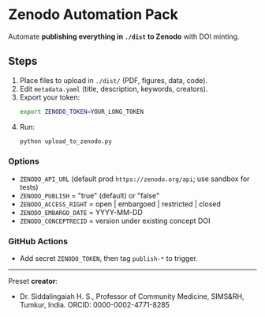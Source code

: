 # Zenodo Automation Pack

Automate **publishing everything in `./dist` to Zenodo** with DOI minting.

## Steps
1. Place files to upload in `./dist/` (PDF, figures, data, code).
2. Edit `metadata.yaml` (title, description, keywords, creators).
3. Export your token:
   ```bash
   export ZENODO_TOKEN=YOUR_LONG_TOKEN
   ```
4. Run:
   ```bash
   python upload_to_zenodo.py
   ```

### Options
- `ZENODO_API_URL` (default prod `https://zenodo.org/api`; use sandbox for tests)
- `ZENODO_PUBLISH` = "true" (default) or "false"
- `ZENODO_ACCESS_RIGHT` = open | embargoed | restricted | closed
- `ZENODO_EMBARGO_DATE` = YYYY-MM-DD
- `ZENODO_CONCEPTRECID` = version under existing concept DOI

### GitHub Actions
- Add secret `ZENODO_TOKEN`, then tag `publish-*` to trigger.

---
Preset **creator**:
- Dr. Siddalingaiah H. S., Professor of Community Medicine, SIMS&RH, Tumkur, India. ORCID: 0000-0002-4771-8285
